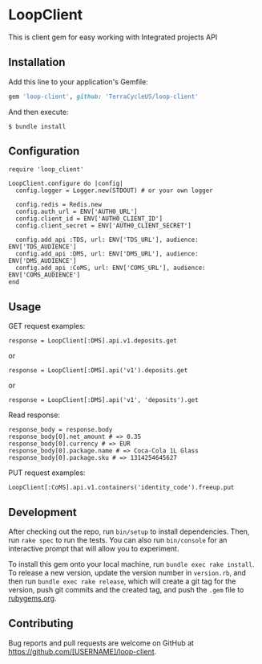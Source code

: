 # LoopClient

This is client gem for easy working with Integrated projects API

## Installation

Add this line to your application's Gemfile:

```ruby
gem 'loop-client', github: 'TerraCycleUS/loop-client'
```

And then execute:

    $ bundle install

## Configuration

```
require 'loop_client'

LoopClient.configure do |config|
  config.logger = Logger.new(STDOUT) # or your own logger

  config.redis = Redis.new
  config.auth_url = ENV['AUTH0_URL']
  config.client_id = ENV['AUTH0_CLIENT_ID']
  config.client_secret = ENV['AUTH0_CLIENT_SECRET']

  config.add_api :TDS, url: ENV['TDS_URL'], audience: ENV['TDS_AUDIENCE']
  config.add_api :DMS, url: ENV['DMS_URL'], audience: ENV['DMS_AUDIENCE']
  config.add_api :CoMS, url: ENV['COMS_URL'], audience: ENV['COMS_AUDIENCE']
end
```

## Usage

GET request examples: 

`response = LoopClient[:DMS].api.v1.deposits.get`

or

`response = LoopClient[:DMS].api('v1').deposits.get`

or

`response = LoopClient[:DMS].api('v1', 'deposits').get`

Read response:

```
response_body = response.body
response_body[0].net_amount # => 0.35
response_body[0].currency # => EUR
response_body[0].package.name # => Coca-Cola 1L Glass
response_body[0].package.sku # => 1314254645627
```

PUT request examples:

`LoopClient[:CoMS].api.v1.containers('identity_code').freeup.put`

## Development

After checking out the repo, run `bin/setup` to install dependencies. Then, run `rake spec` to run the tests. You can also run `bin/console` for an interactive prompt that will allow you to experiment.

To install this gem onto your local machine, run `bundle exec rake install`. To release a new version, update the version number in `version.rb`, and then run `bundle exec rake release`, which will create a git tag for the version, push git commits and the created tag, and push the `.gem` file to [rubygems.org](https://rubygems.org).

## Contributing

Bug reports and pull requests are welcome on GitHub at https://github.com/[USERNAME]/loop-client.
